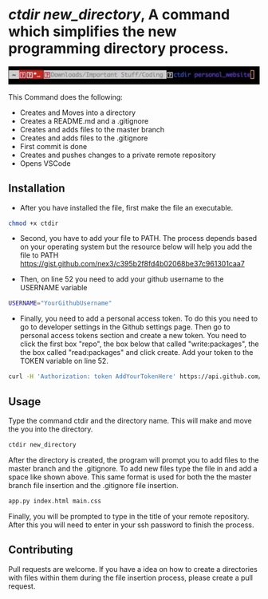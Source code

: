 # *ctdir new_directory*, A command which simplifies the new programming directory process.


[![Preview of the Command](Main.png)](https://youtu.be/4-oUipozodc "Preview of the Command")



This Command does the following:
* Creates and Moves into a directory
* Creates a README.md and a .gitignore
* Creates and adds files to the master branch
* Creates and adds files to the .gitignore
* First commit is done
* Creates and pushes changes to a private remote repository
* Opens VSCode 



## Installation

* After you have installed the file, first make the file an executable.
```bash
chmod +x ctdir
```

* Second, you have to add your file to PATH. The process depends based on your operating system but the resource below will help you add the file to PATH
https://gist.github.com/nex3/c395b2f8fd4b02068be37c961301caa7

* Then, on line 52 you need to add your github username to the USERNAME variable
```bash
USERNAME="YourGithubUsername"
```

* Finally, you need to add a personal access token. To do this you need to go to developer settings in the Github settings page. Then go to personal access tokens section and create a new token. You need to click the first box "repo", the box below that called "write:packages", the the box called "read:packages" and click create. Add your token to the TOKEN variable on line 52.
```bash
curl -H 'Authorization: token AddYourTokenHere' https://api.github.com/user/repos -d "$NEWVAR"
```
## Usage
Type the command ctdir and the directory name. This will make and move the you into the directory.
```bash
ctdir new_directory
```
After the directory is created, the program will prompt you to add files to the master branch and the .gitignore. To add new files type the file in and add a space like shown above. This same format is used for both the the master branch file insertion and the .gitignore file insertion.
```bash
app.py index.html main.css
```
Finally, you will be prompted to type in the title of your remote repository. After this you will need to enter in your ssh password to finish the process.

## Contributing
Pull requests are welcome. If you have a idea on how to create a directories with files within them during the file insertion process, please create a pull request.

